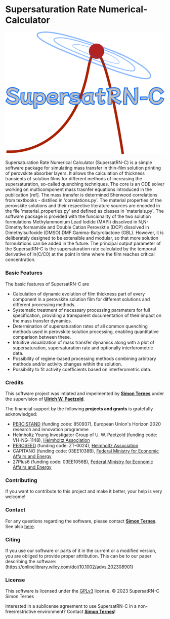 # Supersaturation Rate Numerical-Calculator
<p align="center">
<picture>
 <source media="(prefers-color-scheme: dark)" srcset="logo_supersatrnc.svg">
 <source media="(prefers-color-scheme: light)" srcset="logo_supersatrnc.svg">
 <img alt="Logo SupersatRN-C" src="logo_supersatrnc.svg">
</picture>
</p>
Supersaturation Rate Numerical Calculator (SupersatRN-C) is a simple software package for simulating mass transfer in thin-film solution printing of perovskite absorber layers. It allows the calculation of thickness transients of solution films for different methods of increasing the supersaturation, so-called quenching techniques. The core is an ODE solver working on multicomponent mass trasnfer equations introduced in the publication [ref]. The mass transfer is determined Sherwood correlations from textbooks - distilled in 'correlations.py'. The material properties of the perovskite solutions and their respective literature sources are encoded in the file 'material_properties.py' and defined as classes in 'materials.py'. The software package is provided with the funcionality of the two solution formulations Methylammonium Lead Iodide (MAPI) dissolved in N,N-Dimethylformamide and Double Cation Perovsktie (DCP) dissolved in Dimethylsulfoxide (DMSO):DMF:Gamma-Butyrolactone (GBL). However, it is deliberately designed to be extensible and modular, so that more solution formulations can be added in the future. The principal output parameter of the SupersatRN-C is the supersaturation rate calculated by the temporal derivative of 
ln(C/C0)  at the point in time where the film reaches critical concentration. 

### Basic Features
The basic features of SupersatRN-C are 

* Calculation of dynamic evolution of film thickness part of every component in a perovskite solution film for different solutions and different processing methods.
* Systematic treatment of necessary processing parameters for full specification, providing a transparent documentation of their impact on the mass transfer dynamics.
* Determination of supersaturation rates of all common quenching methods used in perovskite solution processing, enabling quantitative comparison between these.
* Intuitive visualization of mass transfer dynamics along with a plot of supersaturation, supersaturation rate and optionally interferometric data.
* Possibility of regime-based processing methods combining arbitrary methods and/or activity changes within the solution.
* Possibility to fit activity coefficients based on interferometric data.

### Credits 
This software project was intiated and impelmented by **[Simon Ternes](mailto:ternes@ing.uniroma2.it?subject=[GitHub]%20Question%20on%SupersatRN-C)** under the supervision of **[Ulrich W. Paetzold](mailto:ulrich.paetzold@kit.edu)**.

The financial support by the following **projects and grants** is gratefully acknowledged:

- [PERCISTAND](https://percistand.eu/en) (funding code: 850937), European Union's Horizon 2020 research and innovation programme
- Helmholtz Young Investigator Group of U. W. Paetzold (funding code: VH-NG-1148), [Helmholtz Association](https://www.helmholtz.de/)
- [PEROSEED](https://www.helmholtz-berlin.de/projects/peroseed/index_en.html) (funding code: ZT-0024), [Helmholtz Association](https://www.helmholtz.de/)
- CAPITANO (funding code: 03EE1038B), [Federal Ministry for Economic Affairs and Energy](https://www.bmwi.de/)
- 27Plus6 (funding code: 03EE1056B), [Federal Ministry for Economic Affairs and Energy](https://www.bmwi.de/)

### Contributing

If you want to contribute to this project and make it better, your help is very welcome! 

### Contact

For any questions regarding the software, please contact **[Simon Ternes](mailto:ternes@ing.uniroma2.it?subject=[GitHub]%20Question%20on%SupersatRN-C)**. See also [here](http://www.chose.uniroma2.it/en/postdoc/421-simon-ternes.html).

### Citing

If you use our software or parts of it in the current or a modified version, you are obliged to provide proper attribution. This can be to our paper describing the software:
(https://onlinelibrary.wiley.com/doi/10.1002/advs.202308901)

### License

This software is licensed under the [GPLv3](https://www.gnu.org/licenses/gpl-3.0.html) license. © 2023 SupersatRN-C Simon Ternes

Interested in a sublicense agreement to use SupersatRN-C in a non-free/restrictive environment? Contact **[Simon Ternes](mailto:ternes@ing.uniroma2.it?subject=[GitHub]%20Question%20on%SupersatRN-C)**!


